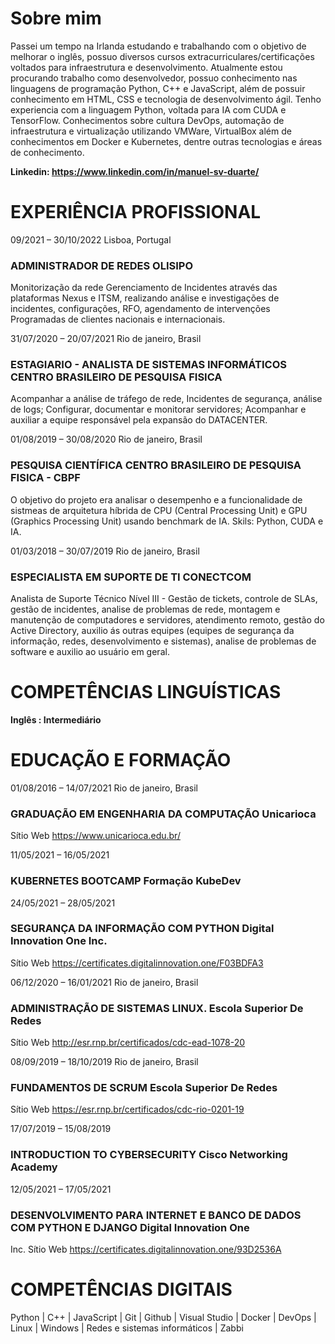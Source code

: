 

# Sobre mim
Passei um tempo na Irlanda estudando e trabalhando com o objetivo de melhorar o inglês, possuo diversos cursos extracurriculares/certificações voltados para infraestrutura e desenvolvimento. Atualmente estou procurando trabalho como desenvolvedor, possuo conhecimento nas linguagens de programação Python, C++ e JavaScript, além de possuir conhecimento em HTML, CSS e tecnologia de desenvolvimento ágil. Tenho experiencia com a linguagem Python, voltada para IA com CUDA e TensorFlow.
Conhecimentos sobre cultura DevOps, automação de infraestrutura e virtualização utilizando VMWare, VirtualBox além de conhecimentos em Docker e Kubernetes, dentre outras tecnologias e áreas de conhecimento.

**Linkedin: <https://www.linkedin.com/in/manuel-sv-duarte/>**

# EXPERIÊNCIA PROFISSIONAL

09/2021 – 30/10/2022 Lisboa, Portugal 
### ADMINISTRADOR DE REDES OLISIPO 
Monitorização da rede
Gerenciamento de Incidentes através das plataformas Nexus e ITSM, realizando análise e investigações de incidentes, 
configurações, RFO, agendamento de intervenções Programadas de clientes nacionais e internacionais. 

31/07/2020 – 20/07/2021 Rio de janeiro, Brasil 
### ESTAGIARIO - ANALISTA DE SISTEMAS INFORMÁTICOS CENTRO BRASILEIRO DE PESQUISA FISICA
Acompanhar a análise de tráfego de rede, Incidentes de segurança, análise de logs;
Configurar, documentar e monitorar servidores;
Acompanhar e auxiliar a equipe responsável pela expansão do DATACENTER.

01/08/2019 – 30/08/2020 Rio de janeiro, Brasil 
### PESQUISA CIENTÍFICA CENTRO BRASILEIRO DE PESQUISA FISICA - CBPF 
O objetivo do projeto era analisar o desempenho e a funcionalidade de sistmeas de arquitetura híbrida de CPU (Central 
Processing Unit) e GPU (Graphics Processing Unit) usando benchmark de IA. Skils: Python, CUDA e IA.

01/03/2018 – 30/07/2019 Rio de janeiro, Brasil 
### ESPECIALISTA EM SUPORTE DE TI CONECTCOM 
Analista de Suporte Técnico Nível III - Gestão de tickets, controle de SLAs, gestão de incidentes, analise de problemas de 
rede, montagem e manutenção de computadores e servidores, atendimento remoto, gestão do Active Directory, auxilio ás 
outras equipes (equipes de segurança da informação, redes, desenvolvimento e sistemas), analise de problemas de 
software e auxilio ao usuário em geral.

# COMPETÊNCIAS LINGUÍSTICAS 
**Inglês : Intermediário**

# EDUCAÇÃO E FORMAÇÃO

01/08/2016 – 14/07/2021 Rio de janeiro, Brasil 
### GRADUAÇÃO EM ENGENHARIA DA COMPUTAÇÃO Unicarioca 
Sítio Web <https://www.unicarioca.edu.br/>

11/05/2021 – 16/05/2021 
### KUBERNETES BOOTCAMP Formação KubeDev 

24/05/2021 – 28/05/2021 
### SEGURANÇA DA INFORMAÇÃO COM PYTHON Digital Innovation One Inc. 
Sítio Web <https://certificates.digitalinnovation.one/F03BDFA3>

06/12/2020 – 16/01/2021 Rio de janeiro, Brasil 
### ADMINISTRAÇÃO DE SISTEMAS LINUX. Escola Superior De Redes 
Sítio Web <http://esr.rnp.br/certificados/cdc-ead-1078-20>

08/09/2019 – 18/10/2019 Rio de janeiro, Brasil 
### FUNDAMENTOS DE SCRUM Escola Superior De Redes 
Sítio Web <https://esr.rnp.br/certificados/cdc-rio-0201-19>

17/07/2019 – 15/08/2019 
### INTRODUCTION TO CYBERSECURITY Cisco Networking Academy 

12/05/2021 – 17/05/2021 
### DESENVOLVIMENTO PARA INTERNET E BANCO DE DADOS COM PYTHON E DJANGO Digital Innovation One 
Inc. 
Sítio Web <https://certificates.digitalinnovation.one/93D2536A>

# COMPETÊNCIAS DIGITAIS 

Python | C++ | JavaScript | Git | Github | Visual Studio | Docker | DevOps | Linux | Windows | Redes e sistemas 
informáticos | Zabbi
